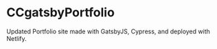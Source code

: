 # CCgatsbyPortfolio

Updated Portfolio site made with GatsbyJS, Cypress, and deployed with Netlify. 

